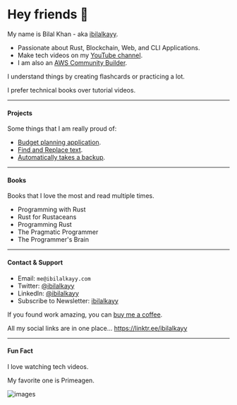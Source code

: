 # Hey friends 👋

My name is Bilal Khan - aka [ibilalkayy](https://ibilalkayy.com).

- Passionate about Rust, Blockchain, Web, and CLI Applications.
- Make tech videos on my [YouTube channel](https://www.youtube.com/@coderoamer).
- I am also an [AWS Community Builder](https://aws.amazon.com/developer/community/community-builders/).

I understand things by creating flashcards or practicing a lot.

I prefer technical books over tutorial videos.

---

#### Projects

Some things that I am really proud of:

- [Budget planning application](https://github.com/ibilalkayy/move).
- [Find and Replace text](https://github.com/ibilalkayy/fara).
- [Automatically takes a backup](https://github.com/ibilalkayy/Automatic-Backup-and-Monitoring-Software).

---

#### Books

Books that I love the most and read multiple times.

- Programming with Rust
- Rust for Rustaceans
- Programming Rust
- The Pragmatic Programmer
- The Programmer's Brain

---

#### Contact & Support

- Email: `me@ibilalkayy.com`
- Twitter: [@ibilalkayy](https://x.com/ibilalkayy)
- LinkedIn: [@ibilalkayy](https://www.linkedin.com/in/ibilalkayy/)
- Subscribe to Newsletter: [ibilalkayy](https://ibilalkayy.beehiiv.com/)

If you found work amazing, you can [buy me a coffee](https://buymeacoffee.com/ibilalkayy).

All my social links are in one place... https://linktr.ee/ibilalkayy

---

#### Fun Fact

I love watching tech videos.

My favorite one is Primeagen.

![images](https://github.com/user-attachments/assets/07a0e2a2-574c-4086-ab45-c93e6dd3435f)

